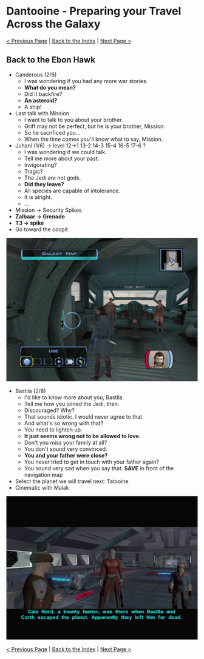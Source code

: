 # Dantooine - Preparing your Travel Across the Galaxy

[< Previous Page](037_Dantooine.md) 
| [Back to the Index](./000_Index.md) 
| [Next Page >](./040_Tatooine.md)


## Back to the Ebon Hawk

- Canderous (2/6)
	- I was wondering if you had any more war stories.
	- **What do you mean?**
	- Did it backfire?
	- **An asteroid?**
	- A ship!
- Last talk with Mission
	- I want to talk to you about your brother.
	- Griff may not be perfect, but he is your brother, Mission.
	- So he sacrificed you...
	- When the time comes you'll know what to say, Mission.
- Juhani (1/6) -> level 12->1 13-2 14-3 15-4 16-5 17-6 ?
    - I was wondering if we could talk.
	- Tell me more about your past.
	- Invigorating?
	- Tragic?
	- The Jedi are not gods.
	- **Did they leave?**
	- All species are capable of intolerance.
	- It is alright.
	- …
- Mission -> Security Spikes
- **Zalbaar -> Grenade**
- **T3 -> spike**
- Go toward the cocpit

![](../resources/images/screenshots/danEbonTravelMap.png)

- Bastila (2/8)
	- I'd like to know more about you, Bastila.
	- Tell me how you joined the Jedi, then.
	- Discouraged? Why?
	- That sounds idiotic. I would never agree to that.
	- And what's so wrong with that?
	- You need to lighten up.
	- **It just seems wrong not to be allowed to love.**
	- Don't you miss your family at all?
	- You don't sound very convinced.
	- **You and your father were close?**
	- You never tried to get in touch with your father again?
	- You sound very sad when you say that.
**SAVE** in front of the navigation map
- Select the planet we will travel next: Tatooine
- Cinematic with Malak

![](../resources/images/screenshots/danEndingCaloMalak.png)


[< Previous Page](037_Dantooine.md) 
| [Back to the Index](./000_Index.md) 
| [Next Page >](./040_Tatooine.md)